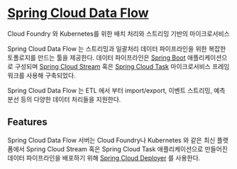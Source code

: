 # [Spring Cloud Data Flow](https://spring.io/projects/spring-cloud-dataflow)

Cloud Foundry 와 Kubernetes를 위한 배치 처리와 스트리밍 기반의 마이크로서비스

Spring Cloud Data Flow 는 스트리밍과 일괄처리 데이터 파이프라인을 위한 복잡한 토폴로지를 만드는 툴을 제공한다.
데이터 파이프라인은 [Spring Boot](https://spring.io/projects/spring-boot) 애플리케이션으로 구성되며 [Spring Cloud Stream](https://spring.io/projects/spring-cloud-stream) 혹은
[Spring Cloud Task](https://cloud.spring.io/spring-cloud-task/) 마이크로서비스 프레임워크를 사용해 구축되었다.

Spring Cloud Data Flow 는 ETL 에서 부터 import/export, 이벤트 스트리밍, 예측 분선 등의 다양한 데이터 처리들을 지원한다.

## Features
Spring Cloud Data Flow 서버는 Cloud Foundry나 Kubernetes 와 같은 최신 플랫폼에서 Spring Cloud Stream 혹은 Spring Cloud Task 애플리케이션으로 만들어진 데이터 파이프라인을 배포하기 위해 [Spring Cloud Deployer](https://github.com/spring-cloud/spring-cloud-deployer/) 를 사용한다.





